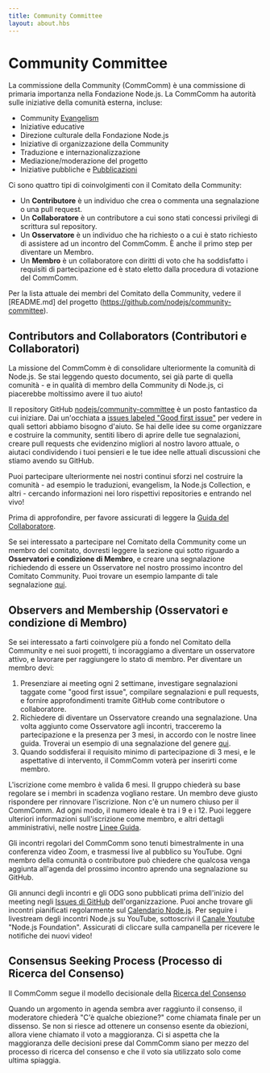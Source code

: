 ```yaml
---
title: Community Committee
layout: about.hbs
---
```


# Community Committee

La commissione della Community (CommComm) è una commissione di primaria importanza nella Fondazione Node.js. La CommComm ha autorità sulle iniziative della comunità esterna, incluse:

* Community [Evangelism](https://github.com/nodejs/evangelism)
* Iniziative educative
* Direzione culturale della Fondazione Node.js
* Iniziative di organizzazione della Community
* Traduzione e internazionalizzazione
* Mediazione/moderazione del progetto
* Iniziative pubbliche e [Pubblicazioni](https://medium.com/the-node-js-collection)

Ci sono quattro tipi di coinvolgimenti con il Comitato della Community:

* Un **Contributore** è un individuo che crea o commenta una segnalazione o una pull request.
* Un **Collaboratore** è un contributore a cui sono stati concessi privilegi di scrittura sul repository.
* Un **Osservatore** è un individuo che ha richiesto o a cui è stato richiesto di assistere ad un incontro del CommComm. È anche il primo step per diventare un Membro.
* Un **Membro** è un collaboratore con diritti di voto che ha soddisfatto i requisiti di partecipazione ed è stato eletto dalla procedura di votazione del CommComm.

Per la lista attuale dei membri del Comitato della Community, vedere il [README.md] del progetto (https://github.com/nodejs/community-committee).

## Contributors and Collaborators (Contributori e Collaboratori)

La missione del CommComm è di consolidare ulteriormente la comunità di Node.js. Se stai leggendo questo documento, sei già parte di quella comunità - e in qualità di membro della Community di Node.js, ci piacerebbe moltissimo avere il tuo aiuto!

Il repository GitHub [nodejs/community-committee](https://github.com/nodejs/community-committee) è un posto fantastico da cui iniziare. Dai un'occhiata a [issues labeled "Good first issue"](https://github.com/nodejs/community-committee/labels/good%20first%20issue) per vedere in quali settori abbiamo bisogno d'aiuto. Se hai delle idee su come organizzare e costruire la community, sentiti libero di aprire delle tue segnalazioni, creare pull requests che evidenzino migliori al nostro lavoro attuale, o aiutaci condividendo i tuoi pensieri e le tue idee nelle attuali discussioni che stiamo avendo su GitHub.

Puoi partecipare ulteriormente nei nostri continui sforzi nel costruire la comunità - ad esempio le traduzioni, evangelism, la Node.js Collection, e altri - cercando informazioni nei loro rispettivi repositories e entrando nel vivo!

Prima di approfondire, per favore assicurati di leggere la [Guida del Collaboratore](https://github.com/nodejs/community-committee/blob/master/governance/COLLABORATOR_GUIDE.md).

Se sei interessato a partecipare nel Comitato della Community come un membro del comitato, dovresti leggere la sezione qui sotto riguardo a **Osservatori e condizione di Membro**, e creare una segnalazione richiedendo di essere un Osservatore nel nostro prossimo incontro del Comitato Community. Puoi trovare un esempio lampante di tale segnalazione [qui](https://github.com/nodejs/community-committee/issues/142).

## Observers and Membership (Osservatori e condizione di Membro)

Se sei interessato a farti coinvolgere più a fondo nel Comitato della Community e nei suoi progetti, ti incoraggiamo a diventare un osservatore attivo, e lavorare per raggiungere lo stato di membro. Per diventare un membro devi:

1. Presenziare ai meeting ogni 2 settimane, investigare segnalazioni taggate come "good first issue", compilare segnalazioni e pull requests, e fornire approfondimenti tramite GitHub come contributore o collaboratore.
2. Richiedere di diventare un Osservatore creando una segnalazione. Una volta aggiunto come Osservatore agli incontri, tracceremo la partecipazione e la presenza per 3 mesi, in accordo con le nostre linee guida. Troverai un esempio di una segnalazione del genere [qui](https://github.com/nodejs/community-committee/issues/142).
3. Quando soddisferai il requisito minimo di partecipazione di 3 mesi, e le aspettative di intervento, il CommComm voterà per inserirti come membro.

L'iscrizione come membro è valida 6 mesi. Il gruppo chiederà su base regolare se i membri in scadenza vogliano restare. Un membro deve giusto rispondere per rinnovare l'iscrizione. Non c'è un numero chiuso per il CommComm. Ad ogni modo, il numero ideale è tra i 9 e i 12. Puoi leggere ulteriori informazioni sull'iscrizione come membro, e altri dettagli amministrativi, nelle nostre [Linee Guida](https://github.com/nodejs/community-committee/blob/master/GOVERNANCE.md).

Gli incontri regolari del CommComm sono tenuti bimestralmente in una conferenza video Zoom, e trasmessi live al pubblico su YouTube. Ogni membro della comunità o contributore può chiedere che qualcosa venga aggiunta all'agenda del prossimo incontro aprendo una segnalazione su GitHub.

Gli annunci degli incontri e gli ODG sono pubblicati prima dell'inizio del meeting negli [Issues di GitHub](https://github.com/nodejs/community-committee/issues) dell'organizzazione. Puoi anche trovare gli incontri pianificati regolarmente sul [Calendario Node.js](https://nodejs.org/calendar). Per seguire i livestream degli incontri Node.js su YouTube, sottoscrivi il [Canale Youtube](https://www.youtube.com/channel/UCQPYJluYC_sn_Qz_XE-YbTQ) "Node.js Foundation". Assicurati di cliccare sulla campanella per ricevere le notifiche dei nuovi video!

## Consensus Seeking Process (Processo di Ricerca del Consenso)

Il CommComm segue il modello decisionale della [Ricerca del Consenso](https://en.wikipedia.org/wiki/Consensus-seeking_decision-making)

Quando un argomento in agenda sembra aver raggiunto il consenso, il moderatore chiederà "C'è qualche obiezione?" come chiamata finale per un dissenso. Se non si riesce ad ottenere un consenso esente da obiezioni, allora viene chiamato il voto a maggioranza. Ci si aspetta che la maggioranza delle decisioni prese dal CommComm siano per mezzo del processo di ricerca del consenso e che il voto sia utilizzato solo come ultima spiaggia.
